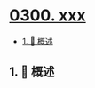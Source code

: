# [0300. xxx](https://github.com/Tdahuyou/TNotes.leetcode/tree/main/notes/0300.%20xxx)

<!-- region:toc -->

- [1. 📝 概述](#1--概述)

<!-- endregion:toc -->

## 1. 📝 概述

